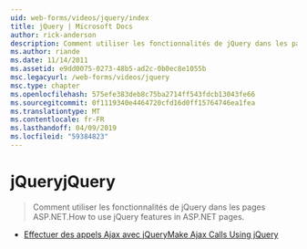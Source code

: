 ```yaml
---
uid: web-forms/videos/jquery/index
title: jQuery | Microsoft Docs
author: rick-anderson
description: Comment utiliser les fonctionnalités de jQuery dans les pages ASP.NET.
ms.author: riande
ms.date: 11/14/2011
ms.assetid: e9dd0075-0273-48b5-ad2c-0b0ec8e1055b
msc.legacyurl: /web-forms/videos/jquery
msc.type: chapter
ms.openlocfilehash: 575efe383deb8c75ba2714ff543fdcb13043fe66
ms.sourcegitcommit: 0f1119340e4464720cfd16d0ff15764746ea1fea
ms.translationtype: MT
ms.contentlocale: fr-FR
ms.lasthandoff: 04/09/2019
ms.locfileid: "59384823"
---
```

# <a name="jquery"></a><span data-ttu-id="bbb30-103">jQuery</span><span class="sxs-lookup"><span data-stu-id="bbb30-103">jQuery</span></span>

> <span data-ttu-id="bbb30-104">Comment utiliser les fonctionnalités de jQuery dans les pages ASP.NET.</span><span class="sxs-lookup"><span data-stu-id="bbb30-104">How to use jQuery features in ASP.NET pages.</span></span>


- [<span data-ttu-id="bbb30-105">Effectuer des appels Ajax avec jQuery</span><span class="sxs-lookup"><span data-stu-id="bbb30-105">Make Ajax Calls Using jQuery</span></span>](how-do-i-make-ajax-calls-using-jquery.md)

